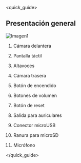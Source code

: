 <quick_guide> 

## Presentación general

![Imagen1](http://static.energysistem.com/images/manuals/42238/55d31624c5499.jpg)

1. Cámara delantera

2. Pantalla táctil

3. Altavoces

4. Cámara trasera

5. Botón de encendido

6. Botones de volumen

7. Botón de reset

8. Salida para auriculares

9. Conector microUSB

10. Ranura para microSD

11. Micrófono

</quick_guide>
